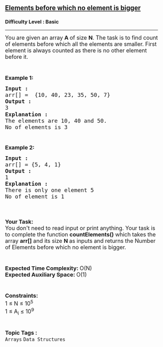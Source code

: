 <h2><a href="https://practice.geeksforgeeks.org/problems/elements-before-which-no-element-is-bigger0602/1?page=1&difficulty[]=-1&status[]=unsolved&category[]=Arrays&sortBy=submissions">Elements before which no element is bigger</a></h2><h3>Difficulty Level : Basic</h3><hr><div class="problems_problem_content__Xm_eO"><p><span style="font-size:18px">You are given an array <strong>A </strong>of size <strong>N</strong>. The task is to find count of elements before which all the elements are smaller. First element is always counted as there is no other element before it.</span><br>
<br>
&nbsp;</p>

<p><span style="font-size:18px"><strong>Example 1:</strong></span></p>

<pre><span style="font-size:18px"><strong>Input : </strong>
arr[] =  {10, 40, 23, 35, 50, 7}
<strong>Output : </strong>
3<span style="font-family:arial,helvetica,sans-serif">
</span><strong>Explanation :</strong></span>
<span style="font-size:18px">The elements are 10, 40 and 50.
No of elements is 3<span style="font-family:arial,helvetica,sans-serif">
</span></span></pre>

<p>&nbsp;</p>

<p><span style="font-size:18px"><strong>Example 2:</strong></span></p>

<pre><span style="font-size:18px"><strong>Input : </strong>
arr[] = {5, 4, 1}
<strong>Output : </strong>
1
<strong>Explanation :</strong>
There is only one element 5
No of element is 1</span></pre>

<p><br>
&nbsp;</p>

<p><span style="font-size:18px"><strong>Your Task:&nbsp;&nbsp;</strong><br>
You don't need to read input or print anything. Your task is to complete the function&nbsp;<strong>countElements()</strong>&nbsp;which takes the array <strong>arr[]</strong> and its size <strong>N</strong><strong> </strong>as inputs and returns the&nbsp;Number of&nbsp;Elements before which no element is bigger.</span><br>
&nbsp;</p>

<p><br>
<span style="font-size:18px"><strong>Expected Time Complexity: </strong>O(N)<br>
<strong>Expected Auxiliary Space: </strong>O(1)</span></p>

<p><br>
<br>
<span style="font-size:18px"><strong>Constraints:</strong></span><br>
<span style="font-size:18px">1 ≤ N ≤ 10<sup>5</sup><br>
1 ≤ A<sub>i</sub> ≤ 10<sup>9</sup></span></p>
</div><br><p><span style=font-size:18px><strong>Topic Tags : </strong><br><code>Arrays</code>&nbsp;<code>Data Structures</code>&nbsp;